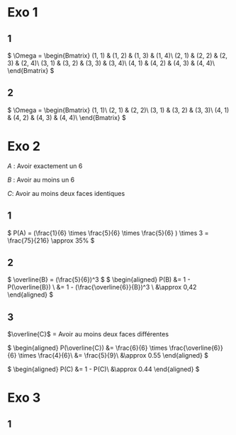 # Exo 1

## 1

$
\Omega = \begin{Bmatrix}
(1, 1) & (1, 2) & (1, 3) & (1, 4)\\
(2, 1) & (2, 2) & (2, 3) & (2, 4)\\
(3, 1) & (3, 2) & (3, 3) & (3, 4)\\
(4, 1) & (4, 2) & (4, 3) & (4, 4)\\
\end{Bmatrix}
$


## 2

$
\Omega = \begin{Bmatrix}
(1, 1)\\
(2, 1) & (2, 2)\\
(3, 1) & (3, 2) & (3, 3)\\
(4, 1) & (4, 2) & (4, 3) & (4, 4)\\
\end{Bmatrix}
$


# Exo 2

$A$ : Avoir exactement un 6

$B$ : Avoir au moins un 6

$C$: Avoir au moins deux faces identiques


## 1

$
P(A) = (\frac{1}{6} \times \frac{5}{6} \times \frac{5}{6} ) \times 3 = \frac{75}{216} \approx 35\%
$


## 2

$
\overline{B} = (\frac{5}{6})^3
$
$
\begin{aligned}
P(B) &= 1 - P(\overline{B}) \\
&= 1 - (\frac{\overline{6}}{B})^3 \\
&\approx 0,42
\end{aligned}
$


## 3

$\overline{C}$ = Avoir au moins deux faces différentes

$
\begin{aligned}
P(\overline{C}) &= \frac{6}{6} \times \frac{\overline{6}}{6} \times \frac{4}{6}\\
&= \frac{5}{9}\\
&\approx 0.55
\end{aligned}
$

$
\begin{aligned}
P(C) &= 1 - P(C)\\
&\approx 0.44
\end{aligned}
$


# Exo 3

## 1

